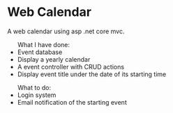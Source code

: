 # Web Calendar
A web calendar using asp .net core mvc.
<ul>What I have done:
  <li>Event database</li>
  <li>Display a yearly calendar</li>
  <li>A event controller with CRUD actions</li>
  <li>Display event title under the date of its starting time</li>
</ul>
<ul>What to do:
  <li>Login system</li>
  <li>Email notification of the starting event</li>
</ul>
